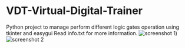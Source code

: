 VDT-Virtual-Digital-Trainer
===========================

Python project to manage perform different logic gates operation using tkinter and easygui
Read info.txt for more information.
![screenshot 1](https://github.com/tripples/VDT-Virtual-Digital-Trainer/blob/master/screenshots/main5.png))
![screenshot 2](https://github.com/tripples/VDT-Virtual-Digital-Trainer/blob/master/screenshots/main8.png)


